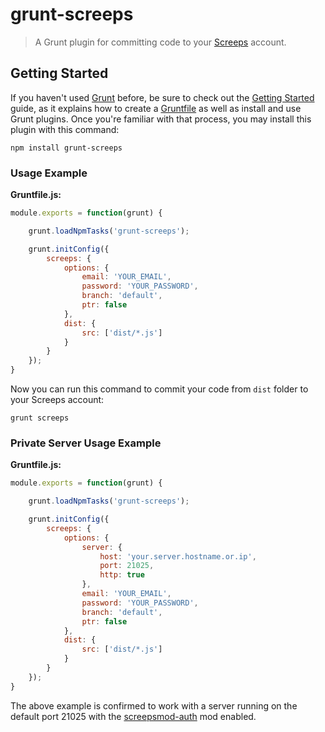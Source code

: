 # grunt-screeps

> A Grunt plugin for committing code to your [Screeps](https://screeps.com) account.

## Getting Started
If you haven't used [Grunt](http://gruntjs.com/) before, be sure to check out the [Getting Started](http://gruntjs.com/getting-started) guide, as it explains how to create a [Gruntfile](http://gruntjs.com/sample-gruntfile) as well as install and use Grunt plugins. Once you're familiar with that process, you may install this plugin with this command:

```shell
npm install grunt-screeps 
```

### Usage Example

**Gruntfile.js:**
```js
module.exports = function(grunt) {

    grunt.loadNpmTasks('grunt-screeps');

    grunt.initConfig({
        screeps: {
            options: {
                email: 'YOUR_EMAIL',
                password: 'YOUR_PASSWORD',
                branch: 'default',
                ptr: false
            },
            dist: {
                src: ['dist/*.js']
            }
        }
    });
}
```

Now you can run this command to commit your code from `dist` folder to your Screeps account:
```
grunt screeps
```

### Private Server Usage Example

**Gruntfile.js:**
```js
module.exports = function(grunt) {

    grunt.loadNpmTasks('grunt-screeps');

    grunt.initConfig({
        screeps: {
            options: {
                server: {
                    host: 'your.server.hostname.or.ip',
                    port: 21025,
                    http: true
                },
                email: 'YOUR_EMAIL',
                password: 'YOUR_PASSWORD',
                branch: 'default',
                ptr: false
            },
            dist: {
                src: ['dist/*.js']
            }
        }
    });
}
```

The above example is confirmed to work with a server running on the default
port 21025 with the
[screepsmod-auth](https://github.com/ScreepsMods/screepsmod-auth) mod enabled.
